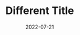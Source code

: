---
title: "Different Title"
collection: talks
type: false
permalink: /talks/conference-IPrA-something
venue: "somewhere"
date: 2022-07-21
category: conference
location: "someplace, somewhere"
excerpt: "short excerpt" 
---